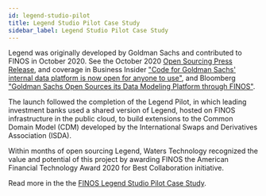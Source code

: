 ```yaml
---
id: legend-studio-pilot
title: Legend Studio Pilot Case Study
sidebar_label: Legend Studio Pilot Case Study
---
```


Legend was originally developed by Goldman Sachs and contributed to FINOS in October 2020. See the October 2020 [Open Sourcing Press Release](https://www.finos.org/press/goldman-sachs-open-sources-its-data-modeling-platform-through-finos), and coverage in Business Insider ["Code for Goldman Sachs' internal data platform is now open for anyone to use"](https://www.businessinsider.com/code-for-goldmans-data-platform-legend-open-sharing-github-2020-10), and Bloomberg ["Goldman Sachs Open Sources its Data Modeling Platform through FINOS"](https://www.bloomberg.com/press-releases/2020-10-19/goldman-sachs-open-sources-its-data-modeling-platform-through-finos).

The launch followed the completion of the Legend Pilot, in which
leading investment banks used a shared version of Legend, hosted
on FINOS infrastructure in the public cloud, to build extensions to the Common Domain Model (CDM) developed by the International
Swaps and Derivatives Association (ISDA).

Within months of open sourcing Legend, Waters Technology
recognized the value and potential of this project by awarding
FINOS the American Financial Technology Award 2020 for Best
Collaboration initiative.

Read more in the the [FINOS Legend Studio Pilot Case Study](https://www.finos.org/hubfs/FINOS/assets/FINOS%20Legend%20Case%20Study%202021.pdf).

